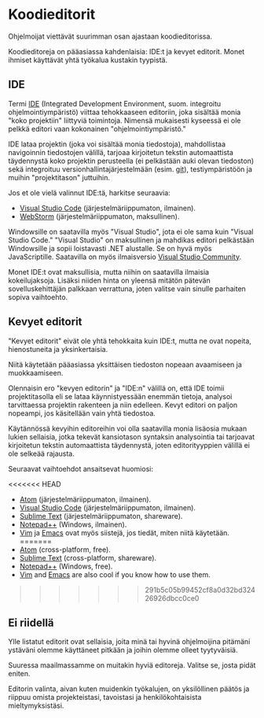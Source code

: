 # Koodieditorit

Ohjelmoijat viettävät suurimman osan ajastaan koodieditorissa.

Koodieditoreja on pääasiassa kahdenlaisia: IDE:t ja kevyet editorit. Monet ihmiset käyttävät yhtä työkalua kustakin tyypistä.

## IDE

Termi [IDE](https://fi.wikipedia.org/wiki/Ohjelmointiymp%C3%A4rist%C3%B6) (Integrated Development Environment, suom. integroitu ohjelmointiympäristö) viittaa tehokkaaseen editoriin, joka sisältää monia "koko projektiin" liittyviä toimintoja. Nimensä mukaisesti kyseessä ei ole pelkkä editori vaan kokonainen "ohjelmointiympäristö."

IDE lataa projektin (joka voi sisältää monia tiedostoja), mahdollistaa navigoinnin tiedostojen välillä, tarjoaa kirjoitetun tekstin automaattista täydennystä koko projektin perusteella (ei pelkästään auki olevan tiedoston) sekä integroituu versionhallintajärjestelmään (esim. [git](https://git-scm.com/)), testiympäristöön ja muihin "projektitason" juttuihin.

Jos et ole vielä valinnut IDE:tä, harkitse seuraavia:

- [Visual Studio Code](https://code.visualstudio.com/) (järjestelmäriippumaton, ilmainen).
- [WebStorm](http://www.jetbrains.com/webstorm/) (järjestelmäriippumaton, maksullinen).

Windowsille on saatavilla myös "Visual Studio", jota ei ole sama kuin "Visual Studio Code." "Visual Studio" on maksullinen ja mahdikas editori pelkästään Windowsille ja sopii loistavasti .NET alustalle. Se on hyvä myös JavaScriptille. Saatavilla on myös ilmaisversio [Visual Studio Community](https://www.visualstudio.com/vs/community/).

Monet IDE:t ovat maksullisia, mutta niihin on saatavilla ilmaisia kokeilujaksoja. Lisäksi niiden hinta on yleensä mitätön pätevän sovelluskehittäjän palkkaan verrattuna, joten valitse vain sinulle parhaiten sopiva vaihtoehto.

## Kevyet editorit

"Kevyet editorit" eivät ole yhtä tehokkaita kuin IDE:t, mutta ne ovat nopeita, hienostuneita ja yksinkertaisia.

Niitä käytetään pääasiassa yksittäisen tiedoston nopeaan avaamiseen ja muokkaamiseen.

Olennaisin ero "kevyen editorin" ja "IDE:n" välillä on, että IDE toimii projektitasolla eli se lataa käynnistyessään enemmän tietoja, analysoi tarvittaessa projektin rakenteen ja niin edelleen. Kevyt editori on paljon nopeampi, jos käsitellään vain yhtä tiedostoa.

Käytännössä kevyihin editoreihin voi olla saatavilla monia lisäosia mukaan lukien sellaisia, jotka tekevät kansiotason syntaksin analysointia tai tarjoavat kirjoitetun tekstin automaattista täydennystä, joten editorityyppien välillä ei ole selkeää rajausta.

Seuraavat vaihtoehdot ansaitsevat huomiosi:

<<<<<<< HEAD
- [Atom](https://atom.io/) (järjestelmäriippumaton, ilmainen).
- [Visual Studio Code](https://code.visualstudio.com/) (järjestelmäriippumaton, ilmainen).
- [Sublime Text](http://www.sublimetext.com) (järjestelmäriippumaton, shareware).
- [Notepad++](https://notepad-plus-plus.org/) (Windows, ilmainen).
- [Vim](http://www.vim.org/) ja [Emacs](https://www.gnu.org/software/emacs/) ovat myös siistejä, jos tiedät, miten niitä käytetään.
=======
- [Atom](https://atom.io/) (cross-platform, free).
- [Sublime Text](http://www.sublimetext.com) (cross-platform, shareware).
- [Notepad++](https://notepad-plus-plus.org/) (Windows, free).
- [Vim](http://www.vim.org/) and [Emacs](https://www.gnu.org/software/emacs/) are also cool if you know how to use them.
>>>>>>> 291b5c05b99452cf8a0d32bd32426926dbcc0ce0

## Ei riidellä

Ylle listatut editorit ovat sellaisia, joita minä tai hyvinä ohjelmoijina pitämäni ystäväni olemme käyttäneet pitkään ja joihin olemme olleet tyytyväisiä.

Suuressa maailmassamme on muitakin hyviä editoreja. Valitse se, josta pidät eniten.

Editorin valinta, aivan kuten muidenkin työkalujen, on yksilöllinen päätös ja riippuu omista projekteistasi, tavoistasi ja henkilökohtaisista mieltymyksistäsi.
